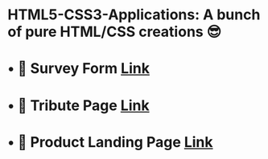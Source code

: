 # HTML5-CSS3-Applications: A bunch of pure HTML/CSS creations 😎

# • 📝 Survey Form [Link](https://codepen.io/pradneshhhh/full/MWyZqME)

# • 🏏 Tribute Page [Link](https://codepen.io/pradneshhhh/full/zYqMzYv)

# • 🚀 Product Landing Page [Link](https://codepen.io/pradneshhhh/full/rNeRdLo)

